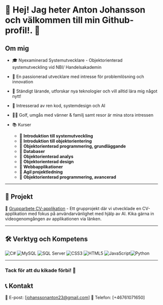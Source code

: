 # 🎉 Hej! Jag heter Anton Johansson och välkommen till min Github-profil!. 🚀

## Om mig

- 🎓 Nyexaminerad Systemutvecklare - Objektorienterad systemutveckling vid NBI/ Handelsakademin
- 🌟 En passionerad utvecklare med intresse för problemlösning och innovation
- 🤖 Ständigt lärande, utforskar nya teknologier och vill alltid lära mig något nytt!
- 🎨 Intresserad av ren kod, systemdesign och AI
- 🏌️‍♂️ Golf, umgås med vänner & familj samt resor är mina stora intressen

- 📚 Kurser
  - 📜 **Introduktion till systemutveckling**
  - 📜 **Introduktion till objektorientering**
  - 📜 **Objektorienterad programmering, grundläggande**
  - 📜 **Databaser**
  - 📜 **Objektorienterad analys**
  - 📜 **Objektorienterad design**
  - 📜 **Webbapplikationer**
  - 📜 **Agil projektledning**
  - 📜 **Objektorienterad programmering, avancerad**

---
## 📌 Projekt

🔗 [Grupparbete CV-applikation](https://github.com/antonjohanssoon/Grupparbete-CV-applikation) - Ett grupprojekt där vi utvecklade en CV-applikation med fokus på användarvänlighet med hjälp av AI. Kika gärna in videogenomgången av applikationen via länken.

---
## 🛠️ Verktyg och Kompetens

![C#](https://img.shields.io/badge/C%23-%23239120.svg?style=for-the-badge&logo=c-sharp&logoColor=white)
![MySQL](https://img.shields.io/badge/MySQL-%2300758F.svg?style=for-the-badge&logo=mysql&logoColor=white)
![SQL Server](https://img.shields.io/badge/SQL%20Server-%23CC2927.svg?style=for-the-badge&logo=microsoft-sql-server&logoColor=white)
![CSS3](https://img.shields.io/badge/CSS3-%231572B6.svg?style=for-the-badge&logo=css3&logoColor=white)
![HTML5](https://img.shields.io/badge/HTML5-%23E34F26.svg?style=for-the-badge&logo=html5&logoColor=white)
![JavaScript](https://img.shields.io/badge/JavaScript-%23F7DF1E.svg?style=for-the-badge&logo=javascript&logoColor=black)![Python](https://img.shields.io/badge/Python-%233776AB.svg?style=for-the-badge&logo=python&logoColor=white)

---

### Tack för att du kikade förbi! 🚀

## 📞 Kontakt

📧 E-post: [johanssonanton23@gmail.com]
📱 Telefon: [+46761071650]
